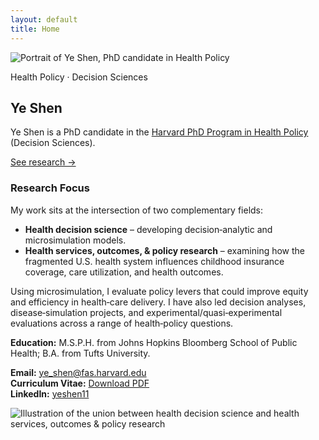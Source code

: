 ```yaml
---
layout: default
title: Home
---
```


<section class="hero">
  <div class="headshot">
    <img src="{{ 'ye-shen-site/assets/img/YSheadshot.jpg' | relative_url }}" alt="Portrait of Ye Shen, PhD candidate in Health Policy" class="headshot-img" />
  </div>
  <div class="hero-text">
    <p class="badge">Health Policy · Decision Sciences</p>
    <h1>Ye Shen</h1>
    <p class="lede">Ye Shen is a PhD candidate in the <a href="https://healthpolicy.fas.harvard.edu/people/ye-shen">Harvard PhD Program in Health Policy</a> (Decision Sciences).</p>
    <p><a href="{{ '/research/' | relative_url }}" class="btn">See research →</a></p>
  </div>
</section>

### Research Focus

My work sits at the intersection of two complementary fields:

- **Health decision science** – developing decision‑analytic and microsimulation models.  
- **Health services, outcomes, & policy research** – examining how the fragmented U.S. health system influences childhood insurance coverage, care utilization, and health outcomes.

Using microsimulation, I evaluate policy levers that could improve equity and efficiency in health‑care delivery. I have also led decision analyses, disease‑simulation projects, and experimental/quasi‑experimental evaluations across a range of health‑policy questions.

**Education:** M.S.P.H. from Johns Hopkins Bloomberg School of Public Health; B.A. from Tufts University.

**Email:** <a href="mailto:ye_shen@fas.harvard.edu">ye_shen@fas.harvard.edu</a>  
**Curriculum Vitae:** <a href="/ye-shen-site/assets/cv/Ye_Shen_CV.pdf" target="_blank" rel="noopener">Download PDF</a>  
**LinkedIn:** <a href="https://www.linkedin.com/in/yeshen11" target="_blank" rel="noopener">yeshen11</a>

<div class="center">
  <img src="{{ 'ye-shen-site/assets/img/unionof2fields.png' | relative_url }}" alt="Illustration of the union between health decision science and health services, outcomes & policy research" class="twofields-img" />
</div>

